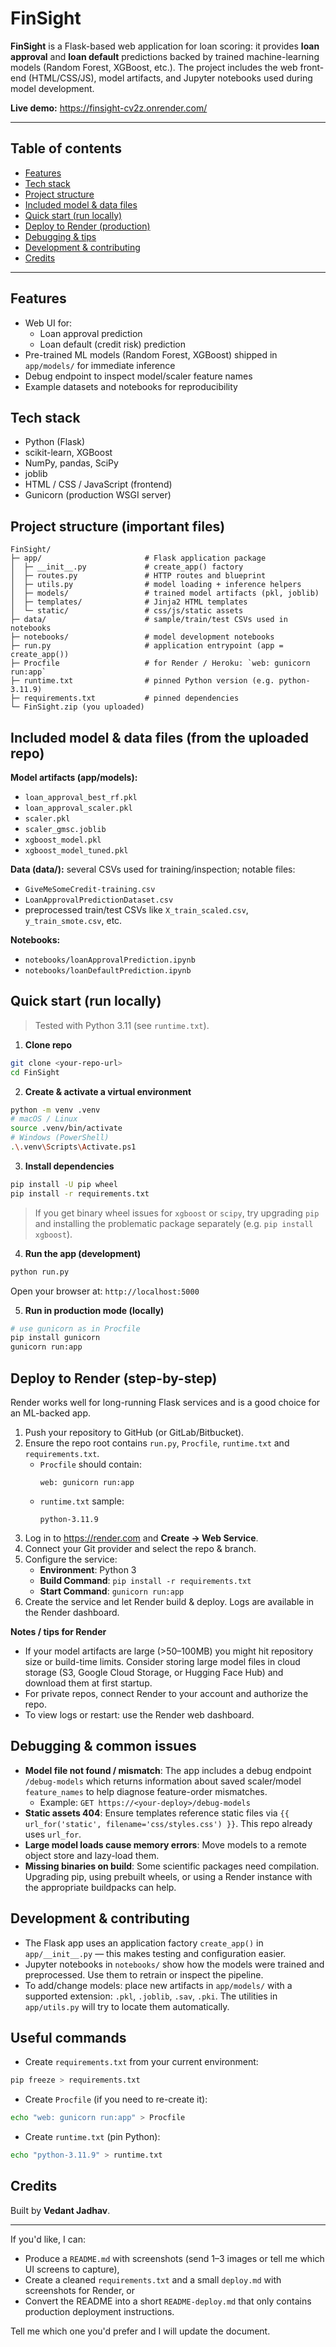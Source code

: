 # FinSight

**FinSight** is a Flask-based web application for loan scoring: it provides **loan approval** and **loan default** predictions backed by trained machine-learning models (Random Forest, XGBoost, etc.). The project includes the web front-end (HTML/CSS/JS), model artifacts, and Jupyter notebooks used during model development.

**Live demo:** https://finsight-cv2z.onrender.com/

---

## Table of contents
- [Features](#features)
- [Tech stack](#tech-stack)
- [Project structure](#project-structure)
- [Included model & data files](#included-model--data-files)
- [Quick start (run locally)](#quick-start-run-locally)
- [Deploy to Render (production)](#deploy-to-render-production)
- [Debugging & tips](#debugging--tips)
- [Development & contributing](#development--contributing)
- [Credits](#credits)

---

## Features
- Web UI for:
  - Loan approval prediction
  - Loan default (credit risk) prediction
- Pre-trained ML models (Random Forest, XGBoost) shipped in `app/models/` for immediate inference
- Debug endpoint to inspect model/scaler feature names
- Example datasets and notebooks for reproducibility


## Tech stack
- Python (Flask)
- scikit-learn, XGBoost
- NumPy, pandas, SciPy
- joblib
- HTML / CSS / JavaScript (frontend)
- Gunicorn (production WSGI server)


## Project structure (important files)
```
FinSight/
├─ app/                       # Flask application package
│  ├─ __init__.py             # create_app() factory
│  ├─ routes.py               # HTTP routes and blueprint
│  ├─ utils.py                # model loading + inference helpers
│  ├─ models/                 # trained model artifacts (pkl, joblib)
│  ├─ templates/              # Jinja2 HTML templates
│  └─ static/                 # css/js/static assets
├─ data/                      # sample/train/test CSVs used in notebooks
├─ notebooks/                 # model development notebooks
├─ run.py                     # application entrypoint (app = create_app())
├─ Procfile                   # for Render / Heroku: `web: gunicorn run:app`
├─ runtime.txt                # pinned Python version (e.g. python-3.11.9)
├─ requirements.txt           # pinned dependencies
└─ FinSight.zip (you uploaded)
```

## Included model & data files (from the uploaded repo)
**Model artifacts (app/models):**
- `loan_approval_best_rf.pkl`
- `loan_approval_scaler.pkl`
- `scaler.pkl`
- `scaler_gmsc.joblib`
- `xgboost_model.pkl`
- `xgboost_model_tuned.pkl`

**Data (data/):** several CSVs used for training/inspection; notable files:
- `GiveMeSomeCredit-training.csv`
- `LoanApprovalPredictionDataset.csv`
- preprocessed train/test CSVs like `X_train_scaled.csv`, `y_train_smote.csv`, etc.

**Notebooks:**
- `notebooks/loanApprovalPrediction.ipynb`
- `notebooks/loanDefaultPrediction.ipynb`


## Quick start (run locally)
> Tested with Python 3.11 (see `runtime.txt`).

1. **Clone repo**
```bash
git clone <your-repo-url>
cd FinSight
```

2. **Create & activate a virtual environment**
```bash
python -m venv .venv
# macOS / Linux
source .venv/bin/activate
# Windows (PowerShell)
.\.venv\Scripts\Activate.ps1
```

3. **Install dependencies**
```bash
pip install -U pip wheel
pip install -r requirements.txt
```

> If you get binary wheel issues for `xgboost` or `scipy`, try upgrading `pip` and installing the problematic package separately (e.g. `pip install xgboost`).

4. **Run the app (development)**
```bash
python run.py
```
Open your browser at: `http://localhost:5000`

5. **Run in production mode (locally)**
```bash
# use gunicorn as in Procfile
pip install gunicorn
gunicorn run:app
```


## Deploy to Render (step-by-step)
Render works well for long-running Flask services and is a good choice for an ML-backed app.

1. Push your repository to GitHub (or GitLab/Bitbucket).
2. Ensure the repo root contains `run.py`, `Procfile`, `runtime.txt` and `requirements.txt`.
   - `Procfile` should contain:
     ```text
     web: gunicorn run:app
     ```
   - `runtime.txt` sample:
     ```text
     python-3.11.9
     ```
3. Log in to https://render.com and **Create → Web Service**.
4. Connect your Git provider and select the repo & branch.
5. Configure the service:
   - **Environment**: Python 3
   - **Build Command**: `pip install -r requirements.txt`
   - **Start Command**: `gunicorn run:app`
6. Create the service and let Render build & deploy. Logs are available in the Render dashboard.

**Notes / tips for Render**
- If your model artifacts are large (>50–100MB) you might hit repository size or build-time limits. Consider storing large model files in cloud storage (S3, Google Cloud Storage, or Hugging Face Hub) and download them at first startup.
- For private repos, connect Render to your account and authorize the repo.
- To view logs or restart: use the Render web dashboard.


## Debugging & common issues
- **Model file not found / mismatch**: The app includes a debug endpoint `/debug-models` which returns information about saved scaler/model `feature_names` to help diagnose feature-order mismatches.
  - Example: `GET https://<your-deploy>/debug-models`
- **Static assets 404**: Ensure templates reference static files via `{{ url_for('static', filename='css/styles.css') }}`. This repo already uses `url_for`.
- **Large model loads cause memory errors**: Move models to a remote object store and lazy-load them.
- **Missing binaries on build**: Some scientific packages need compilation. Upgrading pip, using prebuilt wheels, or using a Render instance with the appropriate buildpacks can help.


## Development & contributing
- The Flask app uses an application factory `create_app()` in `app/__init__.py` — this makes testing and configuration easier.
- Jupyter notebooks in `notebooks/` show how the models were trained and preprocessed. Use them to retrain or inspect the pipeline.
- To add/change models: place new artifacts in `app/models/` with a supported extension: `.pkl`, `.joblib`, `.sav`, `.pki`. The utilities in `app/utils.py` will try to locate them automatically.


## Useful commands
- Create `requirements.txt` from your current environment:
```bash
pip freeze > requirements.txt
```

- Create `Procfile` (if you need to re-create it):
```bash
echo "web: gunicorn run:app" > Procfile
```

- Create `runtime.txt` (pin Python):
```bash
echo "python-3.11.9" > runtime.txt
```


## Credits
Built by **Vedant Jadhav**.

---

If you'd like, I can:
- Produce a `README.md` with screenshots (send 1–3 images or tell me which UI screens to capture),
- Create a cleaned `requirements.txt` and a small `deploy.md` with screenshots for Render, or
- Convert the README into a short `README-deploy.md` that only contains production deployment instructions.

Tell me which one you'd prefer and I will update the document.

